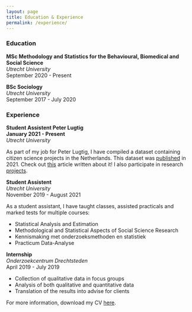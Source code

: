 ```yaml
---
layout: page
title: Education & Experience
permalink: /experience/
---
```


<div>
  <h3>Education</h3>
</div>
<div>
  <p><b>MSc Methodology and Statistics for the Behavioural, Biomedical and Social Science</b>
  <br>
  <i>Utrecht University</i>
  <br>
  September 2020 - Present</p>
</div>
<div>
  <p><b>BSc Sociology</b>
  <br>
  <i>Utrecht University</i>
  <br>
  September 2017 - July 2020</p>
</div>


<div>
  <h3>Experience</h3>
</div>
<div>
  <p><b>Student Assistent Peter Lugtig
  <br>
  January 2021 - Present</b>
  <br>
  <i>Utrecht University</i></p>
</div>
<div>
    <p>
As part of my job for Peter Lugtig, I have compiled a dataset containing citizen science projects in the Netherlands. This dataset was <a href="https://agjtimmers.github.io/projects/">published</a> in 2021. Check out <a href="https://www.uu.nl/en/news/citizen-science-how-awesome-is-that">this</a> article written about it! I also participate in research <a href="https://agjtimmers.github.io/projects/">projects</a>.
    </p>
</div>

<div>
  <p><b>Student Assistent</b>
  <br>
  <i>Utrecht University</i>
  <br>
  November 2019 - August 2021</p>
</div>
<div>
  <p>
As a student assistant, I have taught classes, assisted practicals and  marked tests for multiple courses:
  </p>
  <ul>
    <li>Statistical Analysis and Estimation</li>
    <li>Methodological and Statistical Aspects of Social Science Research</li>
    <li>Kennismaking met onderzoeksmethoden en statistiek</li>
    <li>Practicum Data-Analyse</li>
  </ul>
</div>

<div>
  <p><b>Internship</b>
  <br>
  <i>Onderzoekcentrum Drechtsteden</i>
  <br>
  April 2019 - July 2019</p>
</div>
<div>
    <ul>
    <li>Collection of qualitative data in focus groups</li>
    <li>Analysis of both qualitative and quantitative data</li>
    <li>Translation of the results into advise for clients</li>
  </ul>
</div>
 

<div>
    <p>
For more information, download my CV <a href="{{https://agjtimmers.github.io/}}/CV EN Jan 2022.pdf">here</a>.
    </p>
</div>
 

